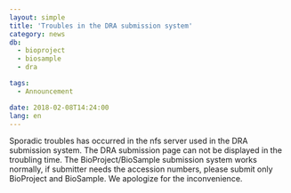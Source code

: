 ```yaml
---
layout: simple
title: 'Troubles in the DRA submission system'
category: news
db:
  - bioproject
  - biosample
  - dra

tags:
  - Announcement

date: 2018-02-08T14:24:00
lang: en
---
```


<p>Sporadic troubles has occurred in the nfs server used in the DRA submission system. The DRA submission page can not be displayed in the troubling time. The BioProject/BioSample submission system works normally, if submitter needs the accession numbers, please submit only BioProject and BioSample. We apologize for the inconvenience.</p>
